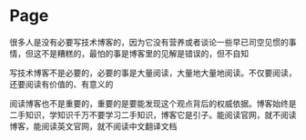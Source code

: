 # Page

很多人是没有必要写技术博客的，因为它没有营养或者谈论一些早已司空见惯的事情，但这不是糟糕的，最怕的事是博客里的见解是错误的，但不自知

写技术博客不是必要的，必要的事是大量阅读，大量地大量地阅读。不仅要阅读，还要阅读有价值的、有意义的

阅读博客也不是重要的，重要的是要能发现这个观点背后的权威依据。博客始终是二手知识，学知识千万不要学习二手知识，博客它是引子。能阅读官网，就不阅读博客，能阅读英文官网，就不阅读中文翻译文档





